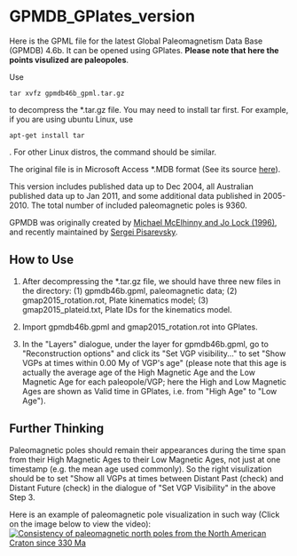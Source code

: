 # GPMDB_GPlates_version
Here is the GPML file for the latest Global Paleomagnetism Data Base (GPMDB)
4.6b. It can be opened using GPlates. **Please note that here the points
visulized are paleopoles**.

Use

```shell
tar xvfz gpmdb46b_gpml.tar.gz
```

to decompress the *.tar.gz file. You may need to install tar first. For example, if
you are using ubuntu Linux, use

```shell
apt-get install tar
```

. For other Linux distros, the command should be similar.

The original file is in Microsoft Access *.MDB format (See its source [here][1]).

This version includes published data up to Dec 2004, all Australian
published data up to Jan 2011, and some additional data published
in 2005-2010. The total number of included paleomagnetic poles is 9360.

GPMDB was originally created by [Michael McElhinny and Jo Lock
(1996)][2], and recently maintained by [Sergei Pisarevsky][3].

[1]: https://confluence.csiro.au/display/cmfr/Palaeomagnetism+and+Rock+Magnetism
[2]: https://link.springer.com/article/10.1007%2FBF01888979
[3]: http://onlinelibrary.wiley.com/doi/10.1029/2003EO200007/full

## How to Use

1. After decompressing the *.tar.gz file, we should have three new files in the
directory: (1) gpmdb46b.gpml, paleomagnetic data; (2) gmap2015_rotation.rot,
Plate kinematics model; (3) gmap2015_plateid.txt, Plate IDs for the kinematics
model.

2. Import gpmdb46b.gpml and gmap2015_rotation.rot into GPlates.

3. In the "Layers" dialogue, under the layer for gpmdb46b.gpml, go to
"Reconstruction options" and click its "Set VGP visibility..." to set "Show VGPs
at times within 0.00 My of VGP's age" (please note that this age is actually the
average age of the High Magnetic Age and the Low Magnetic Age for each
paleopole/VGP; here the High and Low Magnetic Ages are shown as Valid time in
GPlates, i.e. from "High Age" to "Low Age").

## Further Thinking

Paleomagnetic poles should remain their appearances during the time span from
their High Magnetic Ages to their Low Magnetic Ages, not just at one timestamp
(e.g. the mean age used commonly). So the right visulization should be to set
"Show all VGPs at times between Distant Past (check) and Distant Future (check)
in the dialogue of "Set VGP Visibility" in the above Step 3.

Here is an example of paleomagnetic pole visualization in such way (Click on the
image below to view the video):
[![Consistency of paleomagnetic north poles from the North American Craton since 330 Ma](https://img.youtube.com/vi/OjngaZt8o5g/0.jpg)](https://www.youtube.com/watch?v=OjngaZt8o5g "Consistency of paleomagnetic north poles from the North American Craton since 330 Ma")
